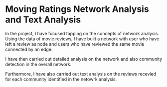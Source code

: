 # Moving Ratings Network Analysis and Text Analysis

In the project, I have focused tapping on the concepts of network analysis. Using the data of movie reviews, I have built a network with user who have left a review as node and users who have reviewed the same movie connected by an edge.

I have then carried out detailed analysis on the network and also community detection in the overall network.

Furthermore, I have also carried out text analysis on the reviews recevied for each community identified in the netowrk analysis.
